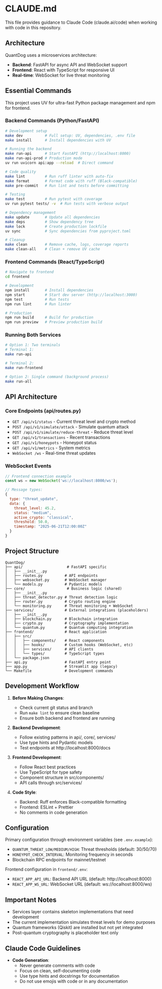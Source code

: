 # CLAUDE.md

This file provides guidance to Claude Code (claude.ai/code) when working with code in this repository.

## Architecture

QuantDog uses a microservices architecture:
- **Backend**: FastAPI for async API and WebSocket support
- **Frontend**: React with TypeScript for responsive UI
- **Real-time**: WebSocket for live threat monitoring

## Essential Commands

This project uses UV for ultra-fast Python package management and npm for frontend.

### Backend Commands (Python/FastAPI)
```bash
# Development setup
make dev          # Full setup: UV, dependencies, .env file
make install      # Install dependencies with UV

# Running the backend
make run-api      # Start FastAPI (http://localhost:8000)
make run-api-prod # Production mode
uv run uvicorn api:app --reload  # Direct command

# Code quality
make lint         # Run ruff linter with auto-fix
make format       # Format code with ruff (Black-compatible)
make pre-commit   # Run lint and tests before committing

# Testing
make test         # Run pytest with coverage
uv run pytest tests/ -v  # Run tests with verbose output

# Dependency management
make update       # Update all dependencies
make deps         # Show dependency tree
make lock         # Create production lockfile
uv sync           # Sync dependencies from pyproject.toml

# Cleanup
make clean        # Remove cache, logs, coverage reports
make clean-all    # Clean + remove UV cache
```

### Frontend Commands (React/TypeScript)
```bash
# Navigate to frontend
cd frontend

# Development
npm install       # Install dependencies
npm start         # Start dev server (http://localhost:3000)
npm test          # Run tests
npm run lint      # Run linter

# Production
npm run build     # Build for production
npm run preview   # Preview production build
```

### Running Both Services
```bash
# Option 1: Two terminals
# Terminal 1:
make run-api

# Terminal 2:
make run-frontend

# Option 2: Single command (background process)
make run-all
```

## API Architecture

### Core Endpoints (api/routes.py)
- `GET /api/v1/status` - Current threat level and crypto method
- `POST /api/v1/simulate/attack` - Simulate quantum attack
- `POST /api/v1/simulate/reduce-threat` - Reduce threat level
- `GET /api/v1/transactions` - Recent transactions
- `GET /api/v1/honeypots` - Honeypot status
- `GET /api/v1/metrics` - System metrics
- `WebSocket /ws` - Real-time threat updates

### WebSocket Events
```javascript
// Frontend connection example
const ws = new WebSocket('ws://localhost:8000/ws');

// Message types:
{
  type: "threat_update",
  data: {
    threat_level: 45.2,
    status: "medium",
    active_crypto: "classical",
    threshold: 50.0,
    timestamp: "2025-06-21T12:00:00Z"
  }
}
```

## Project Structure

```
QuantDog/
├── api/                    # FastAPI specific
│   ├── __init__.py
│   ├── routes.py          # API endpoints
│   ├── websocket.py       # WebSocket manager
│   └── models.py          # Pydantic models
├── core/                   # Business logic (shared)
│   ├── __init__.py
│   ├── threat_detector.py # Threat detection logic
│   ├── router.py          # Crypto routing engine
│   └── monitoring.py      # Threat monitoring + WebSocket
├── services/              # External integrations (placeholders)
│   ├── __init__.py
│   ├── blockchain.py      # Blockchain integration
│   ├── crypto.py          # Cryptography implementation
│   └── quantum.py         # Quantum computing integration
├── frontend/              # React application
│   ├── src/
│   │   ├── components/    # React components
│   │   ├── hooks/         # Custom hooks (WebSocket, etc)
│   │   ├── services/      # API clients
│   │   └── types/         # TypeScript types
│   └── package.json
├── api.py                 # FastAPI entry point
├── app.py                 # Streamlit app (legacy)
└── Makefile               # Development commands
```

## Development Workflow

1. **Before Making Changes**:
   - Check current git status and branch
   - Run `make lint` to ensure clean baseline
   - Ensure both backend and frontend are running

2. **Backend Development**:
   - Follow existing patterns in api/, core/, services/
   - Use type hints and Pydantic models
   - Test endpoints at http://localhost:8000/docs

3. **Frontend Development**:
   - Follow React best practices
   - Use TypeScript for type safety
   - Component structure in src/components/
   - API calls through src/services/

4. **Code Style**:
   - Backend: Ruff enforces Black-compatible formatting
   - Frontend: ESLint + Prettier
   - No comments in code generation

## Configuration

Primary configuration through environment variables (see `.env.example`):
- `QUANTUM_THREAT_LOW/MEDIUM/HIGH`: Threat thresholds (default: 30/50/70)
- `HONEYPOT_CHECK_INTERVAL`: Monitoring frequency in seconds
- Blockchain RPC endpoints for mainnet/testnet

Frontend configuration in `frontend/.env`:
- `REACT_APP_API_URL`: Backend API URL (default: http://localhost:8000)
- `REACT_APP_WS_URL`: WebSocket URL (default: ws://localhost:8000/ws)

## Important Notes

- Services layer contains skeleton implementations that need development
- The current implementation simulates threat levels for demo purposes
- Quantum frameworks (Qiskit) are installed but not yet integrated
- Post-quantum cryptography is placeholder text only

## Claude Code Guidelines

- **Code Generation**:
  - Never generate comments with code
  - Focus on clean, self-documenting code
  - Use type hints and docstrings for documentation
  - Do not use emojis with code or in any documentation